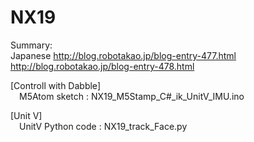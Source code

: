 # NX19
Summary:  
Japanese http://blog.robotakao.jp/blog-entry-477.html
         http://blog.robotakao.jp/blog-entry-478.html

[Controll with Dabble]  
&emsp;M5Atom sketch : NX19_M5Stamp_C#_ik_UnitV_IMU.ino 

[Unit V]  
&emsp;UnitV Python code : NX19_track_Face.py
